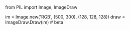 from PIL import Image, ImageDraw

im = Image.new('RGB', (500, 300), (128, 128, 128))
draw = ImageDraw.Draw(im)        # beta
